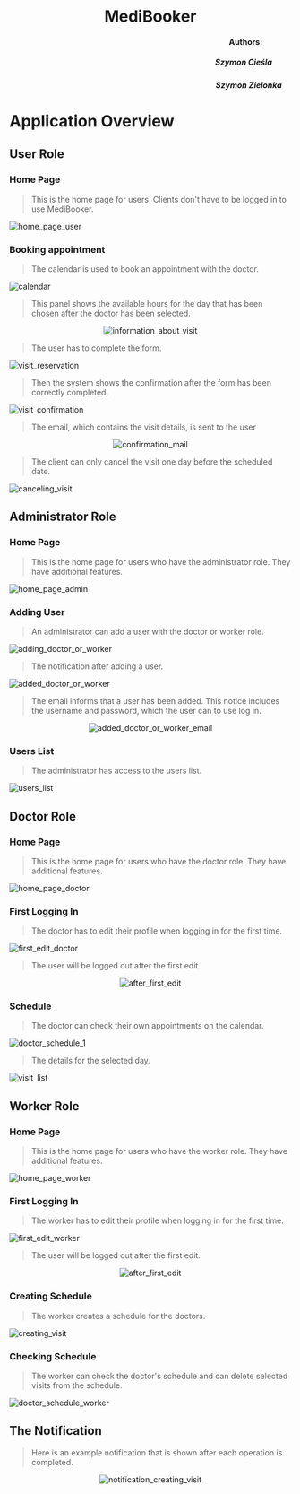 <div align="center">

# MediBooker

</div>

<div align="right">
  
#### Authors: &emsp;&emsp;&emsp;&nbsp;&nbsp;
##### Szymon Cieśla  &emsp;&emsp;&nbsp;
##### Szymon Zielonka  &emsp;

</div>

# Application Overview

## User Role

### Home Page
> This is the home page for users. Clients don't have to be logged in to use MediBooker.
<img src="/MediBooker_Photos/home_page.png" alt="home_page_user">

### Booking appointment
> The calendar is used to book an appointment with the doctor.
<img src="/MediBooker_Photos/calendar.png" alt="calendar">

> This panel shows the available hours for the day that has been chosen after the doctor has been selected.
<div align="center">
<img src="/MediBooker_Photos/information_about_visit.png" alt="information_about_visit">
</div>

> The user has to complete the form.
<img src="/MediBooker_Photos/visit_reservation.png" alt="visit_reservation">

> Then the system shows the confirmation after the form has been correctly completed.
<img src="/MediBooker_Photos/visit_confirmation.png" alt="visit_confirmation">

> The email, which contains the visit details, is sent to the user
<div align="center">
<img src="/MediBooker_Photos/confirmation_mail.png" alt="confirmation_mail">
</div>

> The client can only cancel the visit one day before the scheduled date.
<img src="/MediBooker_Photos/canceling_visit.png" alt="canceling_visit">

## Administrator Role

### Home Page
> This is the home page for users who have the administrator role. They have additional features.
<img src="/MediBooker_Photos/home_page_admin.png" alt="home_page_admin">

### Adding User
> An administrator can add a user with the doctor or worker role.
<img src="/MediBooker_Photos/adding_doctor_or_worker.png" alt="adding_doctor_or_worker">

> The notification after adding a user. 
<img src="/MediBooker_Photos/added_doctor_or_worker.png" alt="added_doctor_or_worker">

> The email informs that a user has been added. This notice includes the username and password, which the user can to use log in.
<div align="center">
<img src="/MediBooker_Photos/added_doctor_or_worker_email.png" alt="added_doctor_or_worker_email">
</div>

### Users List
> The administrator has access to the users list.
<img src="/MediBooker_Photos/users_list.png" alt="users_list">


## Doctor Role

### Home Page
> This is the home page for users who have the doctor role. They have additional features.
<img src="/MediBooker_Photos/home_page_doctor.png" alt="home_page_doctor">

### First Logging In
> The doctor has to edit their profile when logging in for the first time.
<img src="/MediBooker_Photos/first_edit_doctor.png" alt="first_edit_doctor">

> The user will be logged out after the first edit.
<div align="center">
<img src="/MediBooker_Photos/after_first_edit.png" alt="after_first_edit">
</div>

### Schedule
> The doctor can check their own appointments on the calendar.
<img src="/MediBooker_Photos/doctor_schedule_1.png" alt="doctor_schedule_1">

> The details for the selected day.
<img src="/MediBooker_Photos/visit_list.png" alt="visit_list">

## Worker Role

### Home Page
> This is the home page for users who have the worker role. They have additional features.
<img src="/MediBooker_Photos/home_page_worker.png" alt="home_page_worker">

### First Logging In
> The worker has to edit their profile when logging in for the first time.
<img src="/MediBooker_Photos/first_edit_worker.png" alt="first_edit_worker">

> The user will be logged out after the first edit.
<div align="center">
<img src="/MediBooker_Photos/after_first_edit.png" alt="after_first_edit">
</div>

### Creating Schedule
> The worker creates a schedule for the doctors.
<img src="/MediBooker_Photos/creating_visit.png" alt="creating_visit">

### Checking Schedule
> The worker can check the doctor's schedule and can delete selected visits from the schedule.
<img src="/MediBooker_Photos/doctor_schedule_worker.png" alt="doctor_schedule_worker">

## The Notification
> Here is an example notification that is shown after each operation is completed.
<div align="center">
<img src="/MediBooker_Photos/notification_creating_visit.png" alt="notification_creating_visit">
</div>
